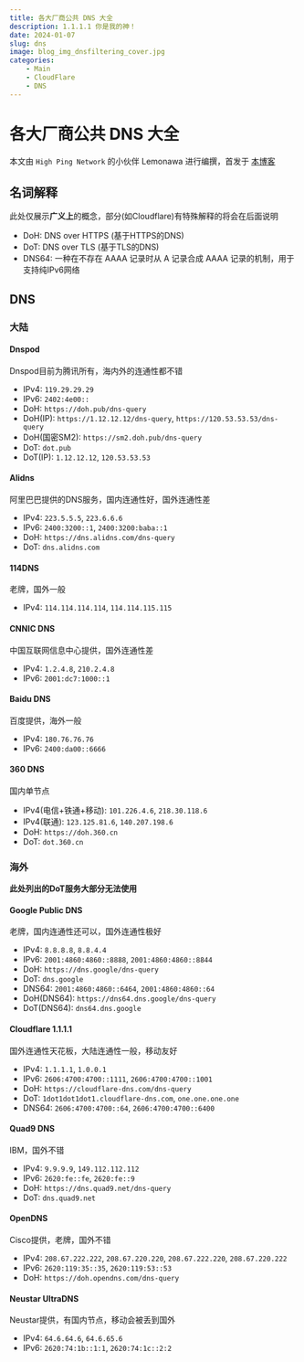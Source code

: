 ```yaml
---
title: 各大厂商公共 DNS 大全
description: 1.1.1.1 你是我的神！
date: 2024-01-07
slug: dns
image: blog_img_dnsfiltering_cover.jpg
categories:
    - Main
    - CloudFlare
    - DNS
---
```


# 各大厂商公共 DNS 大全

本文由 `High Ping Network` 的小伙伴 Lemonawa 进行编撰，首发于 [本博客](https://blog.highp.ing)

## 名词解释

此处仅展示**广义上**的概念，部分(如Cloudflare)有特殊解释的将会在后面说明  

- DoH: DNS over HTTPS (基于HTTPS的DNS)  
- DoT: DNS over TLS (基于TLS的DNS)
- DNS64: 一种在不存在 AAAA 记录时从 A 记录合成 AAAA 记录的机制，用于支持纯IPv6网络

## DNS

### 大陆

#### Dnspod

Dnspod目前为腾讯所有，海内外的连通性都不错  
- IPv4: `119.29.29.29`  
- IPv6: `2402:4e00::`  
- DoH: `https://doh.pub/dns-query`
- DoH(IP): `https://1.12.12.12/dns-query`, `https://120.53.53.53/dns-query`  
- DoH(国密SM2): `https://sm2.doh.pub/dns-query`  
- DoT: `dot.pub`  
- DoT(IP): `1.12.12.12`, `120.53.53.53`  

#### Alidns

阿里巴巴提供的DNS服务，国内连通性好，国外连通性差  
- IPv4: `223.5.5.5`, `223.6.6.6`  
- IPv6: `2400:3200::1`, `2400:3200:baba::1`  
- DoH: `https://dns.alidns.com/dns-query`  
- DoT: `dns.alidns.com`

#### 114DNS

老牌，国外一般
- IPv4: `114.114.114.114`, `114.114.115.115`

#### CNNIC DNS

中国互联网信息中心提供，国外连通性差
- IPv4: `1.2.4.8`, `210.2.4.8`  
- IPv6: `2001:dc7:1000::1`

#### Baidu DNS

百度提供，海外一般  
- IPv4: `180.76.76.76`  
- IPv6: `2400:da00::6666`

#### 360 DNS

国内单节点  
- IPv4(电信+铁通+移动): `101.226.4.6`, `218.30.118.6`  
- IPv4(联通): `123.125.81.6`, `140.207.198.6`  
- DoH: `https://doh.360.cn`  
- DoT: `dot.360.cn`

### 海外

**此处列出的DoT服务大部分无法使用**

#### Google Public DNS

老牌，国内连通性还可以，国外连通性极好  
- IPv4: `8.8.8.8`, `8.8.4.4`  
- IPv6: `2001:4860:4860::8888`, `2001:4860:4860::8844`  
- DoH: `https://dns.google/dns-query`  
- DoT: `dns.google`  
- DNS64: `2001:4860:4860::6464`, `2001:4860:4860::64`  
- DoH(DNS64): `https://dns64.dns.google/dns-query`  
- DoT(DNS64): `dns64.dns.google`

#### Cloudflare 1.1.1.1

国外连通性天花板，大陆连通性一般，移动友好  
- IPv4: `1.1.1.1`, `1.0.0.1`  
- IPv6: `2606:4700:4700::1111`, `2606:4700:4700::1001`  
- DoH: `https://cloudflare-dns.com/dns-query`  
- DoT: `1dot1dot1dot1.cloudflare-dns.com`, `one.one.one.one`  
- DNS64: `2606:4700:4700::64`, `2606:4700:4700::6400`  

#### Quad9 DNS

IBM，国外不错  
- IPv4: `9.9.9.9`, `149.112.112.112`  
- IPv6: `2620:fe::fe`, `2620:fe::9`  
- DoH: `https://dns.quad9.net/dns-query`  
- DoT: `dns.quad9.net`  

#### OpenDNS

Cisco提供，老牌，国外不错  
- IPv4: `208.67.222.222`, `208.67.220.220`, `208.67.222.220`, `208.67.220.222`  
- IPv6: `2620:119:35::35`, `2620:119:53::53`  
- DoH: `https://doh.opendns.com/dns-query`  

#### Neustar UltraDNS

Neustar提供，有国内节点，移动会被丢到国外  
- IPv4: `64.6.64.6`, `64.6.65.6`  
- IPv6: `2620:74:1b::1:1`, `2620:74:1c::2:2`  
